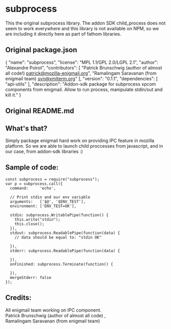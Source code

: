 # subprocess

This the original subprocess library. The addon SDK child_process does not seem to
work everywhere and this library is not available on NPM, so we are including it 
directly here as part of fathom libraries.

## Original package.json

{
    "name": "subprocess",
    "license": "MPL 1.1/GPL 2.0/LGPL 2.1",
    "author": "Alexandre Poirot",
    "contributors": [
      "Patrick Brunschwig (author of almost all code!) <patrick@mozilla-enigmail.org>",
      "Ramalingam Saravanan (from enigmail team) <svn@xmlterm.org>"
    ],
    "version": "0.1.1",
    "dependencies": [
      "api-utils"
    ],
    "description": "Addon-sdk package for subprocess xpcom components from enigmail. Allow to run process, manipulate stdin/out and kill it."
}

## Original README.md

<h2>What's that?</h2>

Simply package enigmail hard work on providing IPC feature in mozilla platform.
So we are able to launch child proccesses from javascript,
and in our case, from addon-sdk libraries :)

<h2>Sample of code:</h2>

    const subprocess = require("subprocess");
    var p = subprocess.call({
      command:     'echo',
      
      // Print stdin and our env variable
      arguments:   ['$@', '$ENV_TEST'],
      environment: ['ENV_TEST=OK'],
      
      stdin: subprocess.WritablePipe(function() {
        this.write("stdin");
        this.close();
      }),
      stdout: subprocess.ReadablePipe(function(data) {
        // data should be equal to: "stdin OK"
        
      }),
      stderr: subprocess.ReadablePipe(function(data) {
        
      }),
      onFinished: subprocess.Terminate(function() {
        
      }),
      mergeStderr: false
    });


<h2>Credits:</h2>
All enigmail team working on IPC component.<br/>
  Patrick Brunschwig (author of almost all code) <patrick@mozilla-enigmail.org>,<br/>
  Ramalingam Saravanan (from enigmail team) <svn@xmlterm.org><br/>
